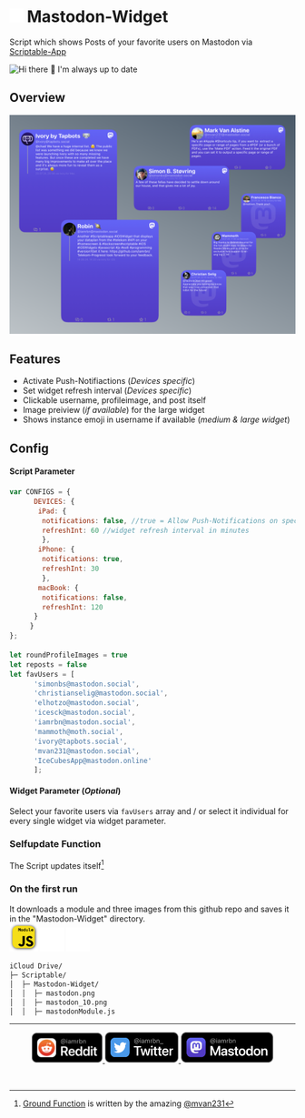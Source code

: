 # <img title="Mastodon Icon" src="/Images/mastodon.png" width="24"/> Mastodon-Widget
Script which shows Posts of your favorite users on Mastodon via [Scriptable-App](https://scriptable.app/)     

![](https://img.shields.io/badge/dynamic/json?url=https%3A%2F%2Fraw.githubusercontent.com%2Fiamrbn%2FMastodon-Widget%2Fmain%2FMastodon-Widget.json%3Ftoken%3DGHSAT0AAAAAACS44I5LXSHOYD2IPJHRP3MGZT5FCXQ&query=version&style=plastic&logo=mastodon&logoColor=5B45DA&logoSize=auto&label=Version&labelColor=white&color=5B45DA "Hi there 👋 I'm always up to date")

## Overview
<img title="Overview Available Widget Sizes" src="/Images/overviewWidgets.png" width="1000"/>

## Features

- Activate Push-Notifiactions (_Devices specific_)
- Set widget refresh interval (_Devices specific_)
- Clickable username, profileimage, and post itself
- Image preiview (_if available_) for the large widget
- Shows instance emoji in username if available (_medium & large widget_)

## Config

#### Script Parameter
``` Javascript
var CONFIGS = {
      DEVICES: {
       iPad: {
        notifications: false, //true = Allow Push-Notifications on specific device
        refreshInt: 60 //widget refresh interval in minutes
        },
       iPhone: {
        notifications: true,
        refreshInt: 30
        },
       macBook: {
        notifications: false,
        refreshInt: 120
      }
     }
};

let roundProfileImages = true
let reposts = false
let favUsers = [
      'simonbs@mastodon.social',
      'christianselig@mastodon.social',
      'elhotzo@mastodon.social',
      'icesck@mastodon.social',
      'iamrbn@mastodon.social',
      'mammoth@moth.social',
      'ivory@tapbots.social',
      'mvan231@mastodon.social',
      'IceCubesApp@mastodon.online'
      ];
```

#### Widget Parameter (_Optional_)
Select your favorite users via `favUsers` array and / or select it individual for every single widget via widget parameter.

### Selfupdate Function
The Script updates itself[^1]

### On the first run
It downloads a module and three images from this github repo and saves it in the "Mastodon-Widget" directory.    
<img title="mastodonModule example icon" src="Images/jsModule.png" width="50"/>  <img title="mastodon icon" src="Images/mastodon.png" width="42"/> <img title="mastodon icon with 10% opacity" src="Images/mastodon_10.png" width="42"/>

```
iCloud Drive/
├─ Scriptable/
│  ├─ Mastodon-Widget/
│  │  ├─ mastodon.png
│  │  ├─ mastodon_10.png
│  │  ├─ mastodonModule.js
```

---

<p align="center">
  <a href="https://reddit.com/user/iamrbn/">
    <img title="Follow Me On Reddit: @iamrbn" src="https://github.com/iamrbn/slack-status/blob/08d06ec886dcef950a8acbf4983940ad7fb8bed9/Images/Badges/reddit_black_iamrbn.png" width="125"/>
  </a>
  <a href="https://twitter.com/iamrbn_/">
    <img title="Follow Me On Twitter: @iamrbn_" src="https://github.com/iamrbn/slack-status/blob/ae62582b728c2e2ad8ea6a55cc7729cf71bfaeab/Images/Badges/twitter_black.png" width="130"/>
  </a>
  <a href="https://mastodon.social/@iamrbn">
    <img title="Follow Me On Mastodon: @iamrbn@mastodon.socail" src="https://github.com/iamrbn/slack-status/blob/1e67e1ea969b791a36ebb71142ec8719594e1e8d/Images/Badges/mastodon_black.png" width="163"/>
  </a>
</p>

<br>

[^1]:[Ground Function](https://github.com/mvan231/Scriptable#updater-mechanism-code-example "GitHub Repo") is written by the amazing [@mvan231](https://mastodon.social/@mvan231 "Mastodon")
